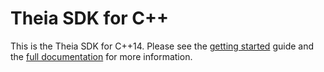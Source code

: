 # Theia SDK for C++

This is the Theia SDK for C++14. Please see the [getting started](../../docs/guides/getting-started-cpp.md) guide and the [full documentation](../../docs/sdk-documentation/cpp.md) for more information.
